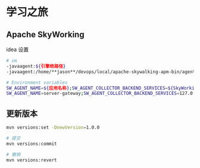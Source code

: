 # 学习之旅

## Apache SkyWorking

idea 设置

```bash
# vm
-javaagent:${引擎绝路径}
-javaagent:/home/**jason**/devops/local/apache-skywalking-apm-bin/agent/skywalking-agent.jar

# Environment variables
SW_AGENT_NAME=${应用名称};SW_AGENT_COLLECTOR_BACKEND_SERVICES=${SkyWorking后台服务地址:127.0.0.1:11800}
SW_AGENT_NAME=server-gateway;SW_AGENT_COLLECTOR_BACKEND_SERVICES=127.0.0.1:11800
```

## 更新版本

```bash
mvn versions:set -DnewVersion=1.0.0

# 提交
mvn versions:commit

# 撤销
mvn versions:revert
```